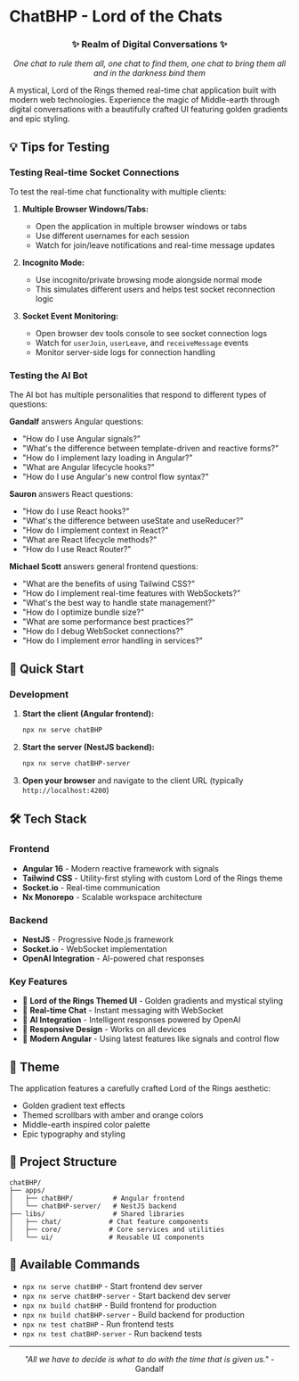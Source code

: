 # ChatBHP - Lord of the Chats

<div align="center">
  <h3>✨ Realm of Digital Conversations ✨</h3>
  <p><em>One chat to rule them all, one chat to find them, one chat to bring them all and in the darkness bind them</em></p>
</div>

A mystical, Lord of the Rings themed real-time chat application built with modern web technologies. Experience the magic of Middle-earth through digital conversations with a beautifully crafted UI featuring golden gradients and epic styling.

## 💡 Tips for Testing

### Testing Real-time Socket Connections

To test the real-time chat functionality with multiple clients:

1. **Multiple Browser Windows/Tabs:**
   - Open the application in multiple browser windows or tabs
   - Use different usernames for each session
   - Watch for join/leave notifications and real-time message updates

2. **Incognito Mode:**
   - Use incognito/private browsing mode alongside normal mode
   - This simulates different users and helps test socket reconnection logic

3. **Socket Event Monitoring:**
   - Open browser dev tools console to see socket connection logs
   - Watch for `userJoin`, `userLeave`, and `receiveMessage` events
   - Monitor server-side logs for connection handling

### Testing the AI Bot

The AI bot has multiple personalities that respond to different types of questions:

**Gandalf** answers Angular questions:
- "How do I use Angular signals?"
- "What's the difference between template-driven and reactive forms?"
- "How do I implement lazy loading in Angular?"
- "What are Angular lifecycle hooks?"
- "How do I use Angular's new control flow syntax?"

**Sauron** answers React questions:
- "How do I use React hooks?"
- "What's the difference between useState and useReducer?"
- "How do I implement context in React?"
- "What are React lifecycle methods?"
- "How do I use React Router?"

**Michael Scott** answers general frontend questions:
- "What are the benefits of using Tailwind CSS?"
- "How do I implement real-time features with WebSockets?"
- "What's the best way to handle state management?"
- "How do I optimize bundle size?"
- "What are some performance best practices?"
- "How do I debug WebSocket connections?"
- "How do I implement error handling in services?"

## 🚀 Quick Start

### Development

1. **Start the client (Angular frontend):**
   ```bash
   npx nx serve chatBHP
   ```

2. **Start the server (NestJS backend):**
   ```bash
   npx nx serve chatBHP-server
   ```

3. **Open your browser** and navigate to the client URL (typically `http://localhost:4200`)

## 🛠️ Tech Stack

### Frontend
- **Angular 16** - Modern reactive framework with signals
- **Tailwind CSS** - Utility-first styling with custom Lord of the Rings theme
- **Socket.io** - Real-time communication
- **Nx Monorepo** - Scalable workspace architecture

### Backend
- **NestJS** - Progressive Node.js framework
- **Socket.io** - WebSocket implementation
- **OpenAI Integration** - AI-powered chat responses

### Key Features
- 🎨 **Lord of the Rings Themed UI** - Golden gradients and mystical styling
- 💬 **Real-time Chat** - Instant messaging with WebSocket
- 🤖 **AI Integration** - Intelligent responses powered by OpenAI
- 📱 **Responsive Design** - Works on all devices
- 🎯 **Modern Angular** - Using latest features like signals and control flow

## 🎨 Theme

The application features a carefully crafted Lord of the Rings aesthetic:
- Golden gradient text effects
- Themed scrollbars with amber and orange colors
- Middle-earth inspired color palette
- Epic typography and styling

## 📁 Project Structure

```
chatBHP/
├── apps/
│   ├── chatBHP/          # Angular frontend
│   └── chatBHP-server/   # NestJS backend
├── libs/                 # Shared libraries
│   ├── chat/            # Chat feature components
│   ├── core/            # Core services and utilities
│   └── ui/              # Reusable UI components
```

## 🔧 Available Commands

- `npx nx serve chatBHP` - Start frontend dev server
- `npx nx serve chatBHP-server` - Start backend dev server
- `npx nx build chatBHP` - Build frontend for production
- `npx nx build chatBHP-server` - Build backend for production
- `npx nx test chatBHP` - Run frontend tests
- `npx nx test chatBHP-server` - Run backend tests

---

<div align="center">
  <p><em>"All we have to decide is what to do with the time that is given us."</em> - Gandalf</p>
</div>
